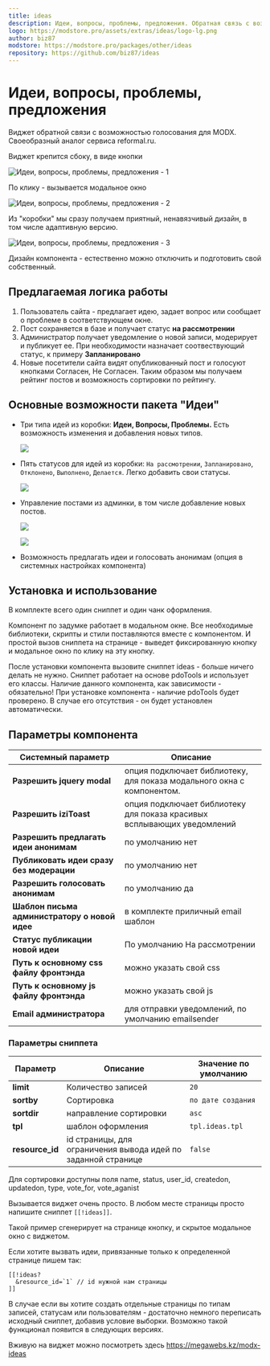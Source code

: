 ```yaml
---
title: ideas
description: Идеи, вопросы, проблемы, предложения. Обратная связь с возможностью голосования
logo: https://modstore.pro/assets/extras/ideas/logo-lg.png
author: biz87
modstore: https://modstore.pro/packages/other/ideas
repository: https://github.com/biz87/ideas
---
```

# Идеи, вопросы, проблемы, предложения

Виджет обратной связи с возможностью голосования для MODX.  Своеобразный аналог сервиса reformal.ru.

Виджет крепится сбоку, в виде кнопки

![Идеи, вопросы, проблемы, предложения - 1](https://file.modx.pro/files/4/d/e/4dedc3fa3987b965cc643d673774c4c6s.jpg)

По клику - вызывается модальное окно

![Идеи, вопросы, проблемы, предложения - 2](https://file.modx.pro/files/f/7/7/f775750f2e2cef567e9fc55ab842396ds.jpg)

Из "коробки" мы сразу получаем приятный, ненавязчивый дизайн, в том числе адаптивную версию.

![Идеи, вопросы, проблемы, предложения - 3](https://file.modx.pro/files/a/d/3/ad3e443dc5c0b21189f5102d68218595s.jpg)

Дизайн компонента - естественно можно отключить и подготовить свой собственный.

## Предлагаемая логика работы

1. Пользователь сайта - предлагает идею, задает вопрос или сообщает о проблеме в соответствующем окне.
2. Пост сохраняется в базе и получает статус **на рассмотрении**
3. Администратор получает уведомление о новой записи, модерирует и публикует ее. При необходимости назначает соотвествующий статус, к примеру **Запланировано**
4. Новые посетители сайта видят опубликованный пост и голосуют кнопками Согласен, Не Согласен. Таким образом мы получаем рейтинг постов и возможность сортировки по рейтингу.

## Основные возможности пакета "Идеи"

- Три типа идей из коробки: **Идеи, Вопросы, Проблемы.**  Есть возможность изменения и добавления новых типов.

    ![](https://file.modx.pro/files/c/5/d/c5d3db20324b55f2f9390317d0b3ebce.png)

- Пять статусов для идей из коробки: `На рассмотрении`, `Запланировано`, `Отклонено`, `Выполнено`, `Делается`. Легко добавить свои статусы.

    ![](https://file.modx.pro/files/d/c/1/dc171f7cf9ec3746b875de785080461f.png)

- Управление постами из админки, в том числе  добавление новых постов.

    ![](https://file.modx.pro/files/f/3/d/f3de6a641d93b19fea4c964ddc3e3483.png)

    ![](https://file.modx.pro/files/a/0/4/a046804374888b63cf877fb5aaaeb5a5.png)

- Возможность предлагать идеи и голосовать анонимам (опция в системных настройках компонента)

## Установка и использование

В комплекте всего один сниппет и один чанк оформления.

Компонент по задумке работает в модальном окне.  Все необходимые библиотеки, скрипты и стили поставляются вместе с компонентом. И простой вызов сниппета на странице - выведет фиксированную кнопку и модальное окно по клику на эту кнопку.

После установки компонента вызовите сниппет ideas - больше ничего делать не нужно.
Сниппет работает на основе pdoTools и использует его классы.  Наличие данного компонента, как зависимости - обязательно! При установке компонента - наличие pdoTools будет проверено. В случае его отсутствия - он будет установлен автоматически.

## Параметры компонента

| Системный параметр                            | Описание                                                                |
| --------------------------------------------- | ----------------------------------------------------------------------- |
| **Разрешить jquery modal**                    | опция подключает библиотеку, для показа модального окна с компонентом.  |
| **Разрешить iziToast**                        | опция подключает библиотеку для показа красивых всплывающих уведомлений |
| **Разрешить предлагать идеи анонимам**        | по умолчанию нет                                                        |
| **Публиковать идеи сразу без модерации**      | по умолчанию нет                                                        |
| **Разрешить голосовать анонимам**             | по умолчанию да                                                         |
| **Шаблон письма администратору о новой идее** | в комплекте приличный email шаблон                                      |
| **Статус публикации новой идеи**              | По умолчанию На рассмотрении                                            |
| **Путь к основному css файлу фронтэнда**      | можно указать свой css                                                  |
| **Путь к основному js файлу фронтэнда**       | можно указать свой js                                                   |
| **Email администратора**                      | для отправки уведомлений, по умолчанию emailsender                      |

### Параметры сниппета

| Параметр        | Описание                                                      | Значение по умолчанию |
| --------------- | ------------------------------------------------------------- | --------------------- |
| **limit**       | Количество записей                                            | `20`                  |
| **sortby**      | Сортировка                                                    | `по дате создания`    |
| **sortdir**     | направление сортировки                                        | `asc`                 |
| **tpl**         | шаблон оформления                                             | `tpl.ideas.tpl`       |
| **resource_id** | id страницы, для ограничения вывода идей по заданной странице | `false`               |

Для сортировки доступны поля name, status, user_id, createdon, updatedon, type, vote_for, vote_aganist

Вызывается виджет очень просто.
В любом месте страницы просто напишите сниппет `[[!ideas]]`.

Такой пример сгенерирует на странице кнопку, и скрытое модальное окно с виджетом.

Если хотите вызвать идеи, привязанные только к определенной странице пишем так:

```modx
[[!ideas?
  &resource_id=`1` // id нужной нам страницы
]]
```

В случае если вы хотите создать отдельные страницы по типам записей, статусам или пользователям - достаточно немного переписать исходный сниппет, добавив условие выборки.  Возможно такой функционал появится в следующих версиях.

Вживую на виджет можно посмотреть здесь <https://megawebs.kz/modx-ideas>
